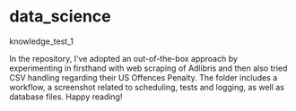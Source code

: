 # data_science
knowledge_test_1

In the repository, I’ve adopted an out-of-the-box approach by experimenting in firsthand with web scraping of Adlibris and then also tried CSV handling regarding their US Offences Penalty. The folder includes a workflow, a screenshot related to scheduling, tests and logging, as well as database files. Happy reading! 
